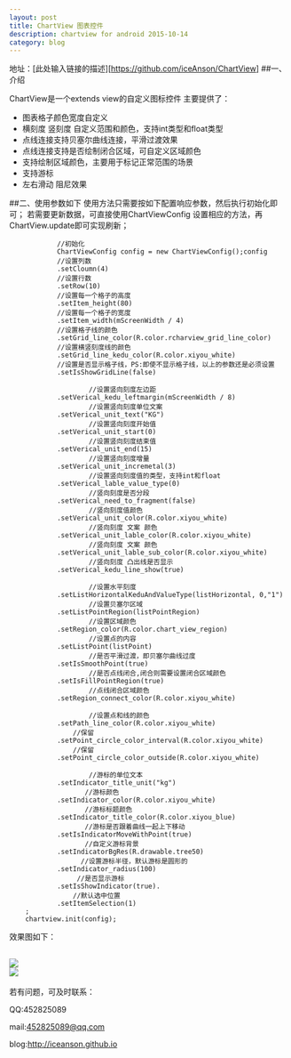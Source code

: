 ```yaml
---
layout: post
title: ChartView 图表控件
description: chartview for android 2015-10-14
category: blog
---
```


地址：[此处输入链接的描述][https://github.com/iceAnson/ChartView]
##一、介绍

ChartView是一个extends view的自定义图标控件
主要提供了：
    

 - 图表格子颜色宽度自定义
 - 横刻度 竖刻度 自定义范围和颜色，支持int类型和float类型
 - 点线连接支持贝塞尔曲线连接，平滑过渡效果
 - 点线连接支持是否绘制闭合区域，可自定义区域颜色
 - 支持绘制区域颜色，主要用于标记正常范围的场景
 - 支持游标
 - 左右滑动 阻尼效果

##二、使用参数如下
使用方法只需要按如下配置响应参数，然后执行初始化即可；
若需要更新数据，可直接使用ChartViewConfig 设置相应的方法，再ChartView.update即可实现刷新；


                //初始化
                ChartViewConfig config = new ChartViewConfig();config
                //设置列数
                .setCloumn(4)
                //设置行数
                .setRow(10)
                //设置每一个格子的高度
                .setItem_height(80)
                //设置每一个格子的宽度
                .setItem_width(mScreenWidth / 4)
                //设置格子线的颜色
                .setGrid_line_color(R.color.rcharview_grid_line_color)
                //设置横竖刻度线的颜色
                .setGrid_line_kedu_color(R.color.xiyou_white)
                //设置是否显示格子线，PS:即使不显示格子线，以上的参数还是必须设置
                .setIsShowGridLine(false)
                
                        //设置竖向刻度左边距
                .setVerical_kedu_leftmargin(mScreenWidth / 8)
                        //设置竖向刻度单位文案
                .setVerical_unit_text("KG")
                        //设置竖向刻度开始值
                .setVerical_unit_start(0)
                        //设置竖向刻度结束值
                .setVerical_unit_end(15)
                        //设置竖向刻度增量
                .setVerical_unit_incremetal(3)
                        //设置竖向刻度值的类型，支持int和float
                .setVerical_lable_value_type(0)
                        //竖向刻度是否分段
                .setVerical_need_to_fragment(false)
                        //竖向刻度值颜色
                .setVerical_unit_color(R.color.xiyou_white)
                        //竖向刻度 文案 颜色
                .setVerical_unit_lable_color(R.color.xiyou_white)
                        //竖向刻度 文案 颜色
                .setVerical_unit_lable_sub_color(R.color.xiyou_white)
                        //竖向刻度 凸出线是否显示
                .setVerical_kedu_line_show(true)

                        //设置水平刻度
                .setListHorizontalKeduAndValueType(listHorizontal, 0,"1")
                        //设置贝塞尔区域
                .setListPointRegion(listPointRegion)
                        //设置区域颜色
                .setRegion_color(R.color.chart_view_region)
                        //设置点的内容
                .setListPoint(listPoint)
                        //是否平滑过渡，即贝塞尔曲线过度
                .setIsSmoothPoint(true)
                        //是否点线闭合,闭合则需要设置闭合区域颜色
                .setIsFillPointRegion(true)
                        //点线闭合区域颜色
                .setRegion_connect_color(R.color.xiyou_white)

                        //设置点和线的颜色
                .setPath_line_color(R.color.xiyou_white)
                    //保留
                .setPoint_circle_color_interval(R.color.xiyou_white)
                    //保留
                .setPoint_circle_color_outside(R.color.xiyou_white)

                        //游标的单位文本
                .setIndicator_title_unit("kg")
                       //游标颜色
                .setIndicator_color(R.color.xiyou_white)
                       //游标标题颜色
                .setIndicator_title_color(R.color.xiyou_blue)
                       //游标是否跟着曲线一起上下移动
                .setIsIndicatorMoveWithPoint(true)
                       //自定义游标背景
                .setIndicatorBgRes(R.drawable.tree50)
                      //设置游标半径，默认游标是圆形的
                .setIndicator_radius(100)
					 //是否显示游标
				.setIsShowIndicator(true).
                    //默认选中位置
                .setItemSelection(1)
        ;
        chartview.init(config);
        
    
效果图如下：

![](http://7xnby9.com1.z0.glb.clouddn.com/sample1.png)	
![](http://7xnby9.com1.z0.glb.clouddn.com/sample3.png)	
----------


若有问题，可及时联系：

QQ:452825089

mail:452825089@qq.com

blog:http://iceanson.github.io